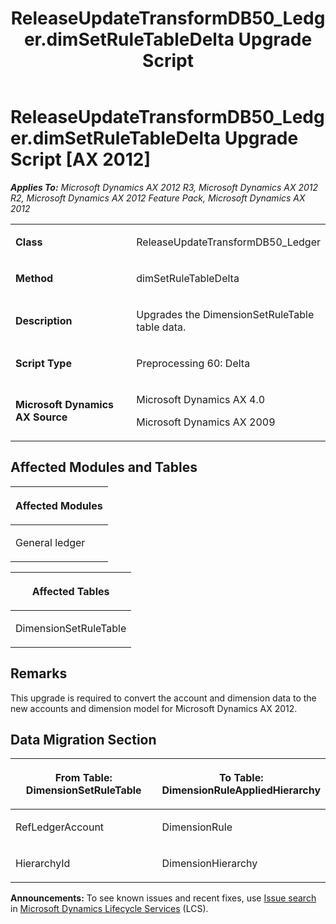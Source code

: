 ﻿---
title: ReleaseUpdateTransformDB50_Ledger.dimSetRuleTableDelta Upgrade Script
TOCTitle: ReleaseUpdateTransformDB50_Ledger.dimSetRuleTableDelta Upgrade Script
ms:assetid: 55776f05-0e56-d8cc-6060-1858e6e980dd
ms:mtpsurl: https://msdn.microsoft.com/en-us/library/JJ736181(v=AX.60)
ms:contentKeyID: 49708356
ms.date: 05/18/2015
mtps_version: v=AX.60
---

# ReleaseUpdateTransformDB50\_Ledger.dimSetRuleTableDelta Upgrade Script [AX 2012]


_**Applies To:** Microsoft Dynamics AX 2012 R3, Microsoft Dynamics AX 2012 R2, Microsoft Dynamics AX 2012 Feature Pack, Microsoft Dynamics AX 2012_

<table>
<colgroup>
<col style="width: 50%" />
<col style="width: 50%" />
</colgroup>
<tbody>
<tr class="odd">
<td><p><strong>Class</strong></p></td>
<td><p>ReleaseUpdateTransformDB50_Ledger</p></td>
</tr>
<tr class="even">
<td><p><strong>Method</strong></p></td>
<td><p>dimSetRuleTableDelta</p></td>
</tr>
<tr class="odd">
<td><p><strong>Description</strong></p></td>
<td><p>Upgrades the DimensionSetRuleTable table data.</p></td>
</tr>
<tr class="even">
<td><p><strong>Script Type</strong></p></td>
<td><p>Preprocessing 60: Delta</p></td>
</tr>
<tr class="odd">
<td><p><strong>Microsoft Dynamics AX Source</strong></p></td>
<td><p>Microsoft Dynamics AX 4.0</p>
<p>Microsoft Dynamics AX 2009</p></td>
</tr>
</tbody>
</table>


## Affected Modules and Tables

<table>
<colgroup>
<col style="width: 100%" />
</colgroup>
<thead>
<tr class="header">
<th><p>Affected Modules</p></th>
</tr>
</thead>
<tbody>
<tr class="odd">
<td><p>General ledger</p></td>
</tr>
</tbody>
</table>


<table>
<colgroup>
<col style="width: 100%" />
</colgroup>
<thead>
<tr class="header">
<th><p>Affected Tables</p></th>
</tr>
</thead>
<tbody>
<tr class="odd">
<td><p>DimensionSetRuleTable</p></td>
</tr>
</tbody>
</table>


## Remarks

This upgrade is required to convert the account and dimension data to the new accounts and dimension model for Microsoft Dynamics AX 2012.

## Data Migration Section

<table>
<colgroup>
<col style="width: 50%" />
<col style="width: 50%" />
</colgroup>
<thead>
<tr class="header">
<th><p>From Table: DimensionSetRuleTable</p></th>
<th><p>To Table: DimensionRuleAppliedHierarchy</p></th>
</tr>
</thead>
<tbody>
<tr class="odd">
<td><p>RefLedgerAccount</p></td>
<td><p>DimensionRule</p></td>
</tr>
<tr class="even">
<td><p>HierarchyId</p></td>
<td><p>DimensionHierarchy</p></td>
</tr>
</tbody>
</table>

  
**Announcements:** To see known issues and recent fixes, use [Issue search](http://go.microsoft.com/fwlink/?linkid=389258) in [Microsoft Dynamics Lifecycle Services](http://go.microsoft.com/fwlink/?linkid=306505) (LCS).

